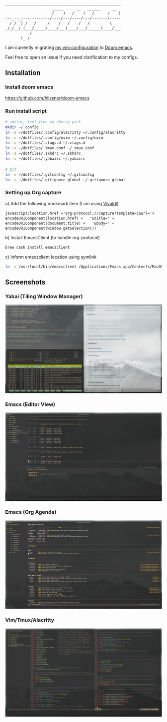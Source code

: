 ```
____________________________________________________
                     _____      __   ______     __  
                     /    )   /    )   /      /    )
---_--_-------------/----/---/----/---/-------\-----
  / /  ) /   /     /    /   /    /   /         \    
_/_/__/_(___/_____/____/___(____/___/______(____/___
           /                                        
       (_ /                                         
```

I am currently migrating [my vim configuration](.config/nvim) to [Doom emacs](.doom.d). 

Feel free to open an issue if you need clarification to my configs.

## Installation

### Install doom emacs
https://github.com/hlissner/doom-emacs

### Run install script

``` sh
# editor, feel free to cherry pick
mkdir ~/.config
ln -s ~/dotfiles/.config/alacritty ~/.config/alacritty
ln -s ~/dotfiles/.config/nvim ~/.config/nvim
ln -s ~/dotfiles/.ctags.d ~/.ctags.d
ln -s ~/dotfiles/.tmux.conf ~/.tmux.conf
ln -s ~/dotfiles/.skhdrc ~/.skhdrc
ln -s ~/dotfiles/.yabairc ~/.yabairc

# git
ln -s ~/dotfiles/.gitconfig ~/.gitconfig
ln -s ~/dotfiles/.gitignore_global ~/.gitignore_global
```

### Setting up Org capture

a) Add the following bookmark item (I am using [Vivaldi](https://vivaldi.com))
``` 
javascript:location.href ='org-protocol://capture?template=c&url='+   encodeURIComponent(location.href) +   '&title=' + encodeURIComponent(document.title) +   '&body=' + encodeURIComponent(window.getSelection())
```

b) Install EmacsClient (to handle org-protocol)

``` sh
brew cask install emacsclient
```

c) Inform emacsclient location using symlink

``` sh
ln -s /usr/local/bin/emacsclient /Applications/Emacs.app/Contents/MacOS/bin-x86_64-10_9/emacsclient
```


## Screenshots

### Yabai (Tiling Window Manager)

![](screenshots/tiling-v2.png)

### Emacs (Editor View)

![](screenshots/doom-v2.png)


### Emacs (Org Agenda)

![](screenshots/agenda-v2.png)


### Vim/Tmux/Alacritty

![](screenshots/neovim-v2.png)

